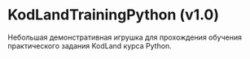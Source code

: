 # KodLandTrainingPython (v1.0)

Небольшая демонстративная игрушка для прохождения обучения практического задания KodLand курса Python.

